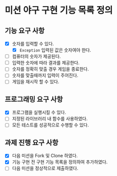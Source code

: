 # 미션 야구 구현 기능 목록 정의

## 기능 요구 사항

- [x] 숫자를 입력할 수 있다.
  - [x] `Exception` 입력된 값은 숫자여야 한다.
- [ ] 컴퓨터의 숫자가 제공된다.
- [ ] 입력한 숫자에 따라 결과를 제공한다.
- [ ] 숫자를 정확히 맞출 경우 게임을 종료한다.
- [ ] 숫자를 맞출때까지 입력이 주어진다.
- [ ] 게임을 재시작 할 수 있다.

## 프로그래밍 요구 사항

- [x] 프로그램을 실행시킬 수 있다.
- [ ] 지정된 라이브러리 내 함수를 사용하였다.
- [ ] 모든 테스트를 성공적으로 수행할 수 있다.

## 과제 진행 요구 사항

- [x] 다음 미션을 Fork 및 Clone 하였다.
- [x] 기능 구현 전 구현 기능 목록을 정의하여 추가하였다.
- [ ] 다음 미션을 정상적으로 제출하였다.
